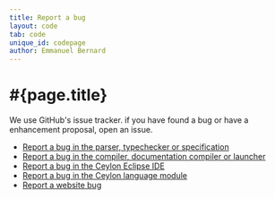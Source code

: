 ```yaml
---
title: Report a bug
layout: code
tab: code
unique_id: codepage
author: Emmanuel Bernard
---
```

# #{page.title}

We use GitHub's issue tracker. if you have found a bug or 
have a enhancement proposal, open an issue.

- [Report a bug in the parser, typechecker or specification](https://github.com/ceylon/ceylon-spec/issues) 
- [Report a bug in the compiler, documentation compiler or launcher](https://github.com/ceylon/ceylon-compiler/issues)
- [Report a bug in the Ceylon Eclipse IDE](https://github.com/ceylon/ceylon-ide-eclipse/issues)
- [Report a bug in the Ceylon language module](https://github.com/ceylon/ceylon-language/issues)
- [Report a website bug](https://github.com/ceylon/ceylon-lang.org/issues)

